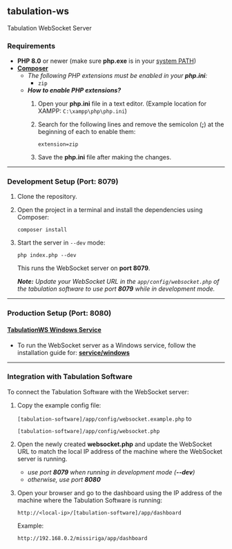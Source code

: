 ## tabulation-ws
Tabulation WebSocket Server

### Requirements
- **PHP 8.0** or newer (make sure **php.exe** is in your [system PATH](https://stackoverflow.com/questions/31291317/php-is-not-recognized-as-an-internal-or-external-command-in-command-prompt))
- [**Composer**](https://getcomposer.org/)
  - _The following PHP extensions must be enabled in your **php.ini**:_
    - `zip`
  - _**How to enable PHP extensions?**_
    1. Open your **php.ini** file in a text editor.
       (Example location for XAMPP: `C:\xampp\php\php.ini`)

    2. Search for the following lines and remove the semicolon (**;**) at the beginning of each to enable them:
       ```angular2html
       extension=zip
       ```
    3. Save the **php.ini** file after making the changes.
---

### Development Setup (Port: 8079)
1. Clone the repository.
2. Open the project in a terminal and install the dependencies using Composer:
   ```
   composer install
   ```
3. Start the server in `--dev` mode:
   ```
   php index.php --dev
   ```
   This runs the WebSocket server on **port 8079**.

   _**Note:** Update your WebSocket URL in the `app/config/websocket.php` of the tabulation software to use port **8079** while in development mode._

---

### Production Setup (Port: 8080)
#### [TabulationWS Windows Service](service/windows)
- To run the WebSocket server as a Windows service,
follow the installation guide for:
[**service/windows**](service/windows)

---

### Integration with Tabulation Software
To connect the Tabulation Software with the WebSocket server:
1. Copy the example config file:
   
   `[tabulation-software]/app/config/websocket.example.php` to
  
   `[tabulation-software]/app/config/websocket.php`

2. Open the newly created **websocket.php** and update the WebSocket URL to match the local IP address of the machine where the WebSocket server is running. 
   - _use port **8079** when running in development mode (**--dev**)_
   - _otherwise, use port **8080**_

3. Open your browser and go to the dashboard using the IP address of the machine where the Tabulation Software is running:

   `http://<local-ip>/[tabulation-software]/app/dashboard`

   Example:

   `http://192.168.0.2/missiriga/app/dashboard`